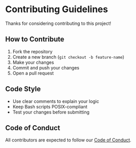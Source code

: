 # Contributing Guidelines

Thanks for considering contributing to this project!

## How to Contribute

1. Fork the repository
2. Create a new branch (`git checkout -b feature-name`)
3. Make your changes
4. Commit and push your changes
5. Open a pull request

## Code Style

- Use clear comments to explain your logic
- Keep Bash scripts POSIX-compliant
- Test your changes before submitting

## Code of Conduct

All contributors are expected to follow our [Code of Conduct](CODE_OF_CONDUCT.md).
